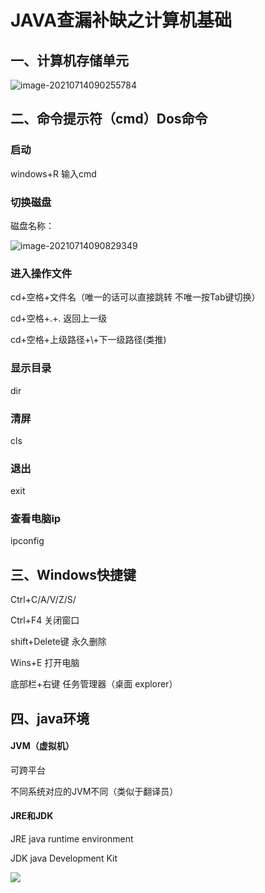 # JAVA查漏补缺之计算机基础

## 一、计算机存储单元

![image-20210714090255784](C:\Users\suzy\AppData\Roaming\Typora\typora-user-images\image-20210714090255784.png)

## 二、命令提示符（cmd）Dos命令

### 启动

windows+R   输入cmd

### 切换磁盘

磁盘名称：

![image-20210714090829349](C:\Users\suzy\AppData\Roaming\Typora\typora-user-images\image-20210714090829349.png)

### 进入操作文件

cd+空格+文件名（唯一的话可以直接跳转 不唯一按Tab键切换）

cd+空格+.+.   返回上一级

cd+空格+上级路径+\\+下一级路径(类推)

### 显示目录

dir

### 清屏

cls

### 退出

exit 

### 查看电脑ip

ipconfig

## 三、Windows快捷键

Ctrl+C/A/V/Z/S/

Ctrl+F4 关闭窗口

shift+Delete键 永久删除

Wins+E 打开电脑

底部栏+右键  任务管理器（桌面 explorer）



## 四、java环境

#### JVM（虚拟机）

可跨平台

不同系统对应的JVM不同（类似于翻译员）

#### JRE和JDK

JRE java runtime environment

JDK java Development Kit

![](E:\QG移动组\QG2021暑假训练营\JAVA查漏补缺\图片\编译环境.png)



